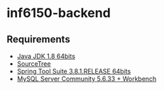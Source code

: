 # inf6150-backend
## Requirements
* [Java JDK 1.8 64bits](http://www.oracle.com/technetwork/java/javase/downloads/jdk8-downloads-2133151.html)
* [SourceTree](https://www.sourcetreeapp.com/download/)
* [Spring Tool Suite 3.8.1.RELEASE 64bits](https://spring.io/tools/sts/all)
* [MySQL Server Community 5.6.33 + Workbench](https://dev.mysql.com/downloads/mysql/5.6.html)
